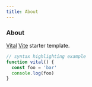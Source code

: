 ```yaml
---
title: About
---
```


<div class="text-center">
  <!-- You can use Vue components inside markdown -->

  <h3>About</h3>
</div>

[Vital](https://github.com/protob/vital)  [Vite](https://github.com/vitejs/vite) starter template.

```js
// syntax highlighting example
function vital() {
  const foo = 'bar'
  console.log(foo)
}
```
